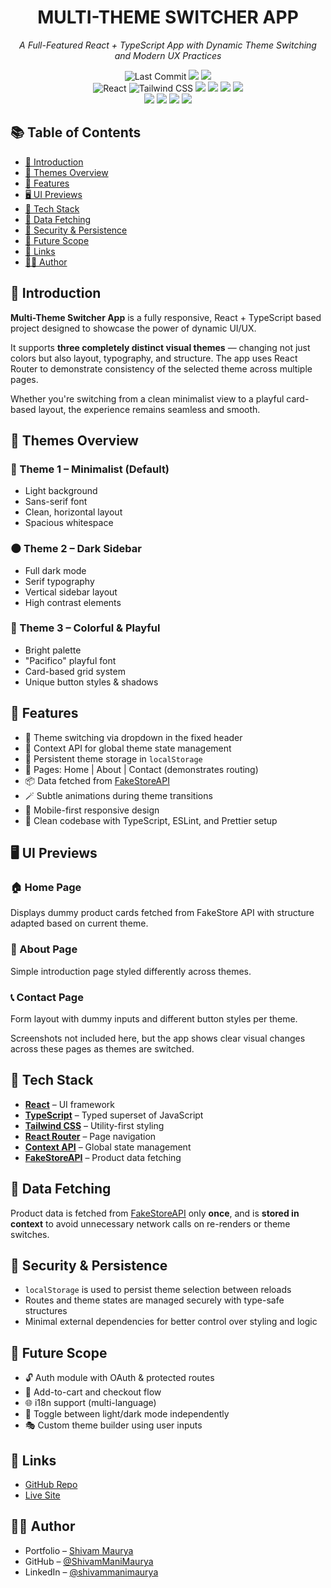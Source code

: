 <h1 align="center">MULTI-THEME SWITCHER APP</h1>

<p align="center"><i>A Full-Featured React + TypeScript App with Dynamic Theme Switching and Modern UX Practices</i></p>

<p align="center">
  <!-- Project Status -->
  <img src="https://img.shields.io/github/last-commit/ShivamManiMaurya/multi-theme-switcher-app?style=for-the-badge" alt="Last Commit" />
  <img src="https://img.shields.io/github/languages/top/ShivamManiMaurya/multi-theme-switcher-app?label=TypeScript&color=blue&style=for-the-badge" />
  <img src="https://img.shields.io/github/languages/count/ShivamManiMaurya/multi-theme-switcher-app?style=for-the-badge&color=blue" />
  <br/>

  <!-- Frameworks & Tools -->
  <img src="https://img.shields.io/badge/Frontend-React-61DAFB?style=for-the-badge&logo=react&logoColor=black" alt="React" />
  <img src="https://img.shields.io/badge/Styling-Tailwind_CSS-38B2AC?style=for-the-badge&logo=tailwind-css&logoColor=white" alt="Tailwind CSS" />
  <img src="https://img.shields.io/badge/Language-TypeScript-3178C6?style=for-the-badge&logo=typescript&logoColor=white" />
  <img src="https://img.shields.io/badge/State_Context_API-61DAFB?style=for-the-badge&logo=react&logoColor=white" />
  <img src="https://img.shields.io/badge/Routing-React_Router-D0021B?style=for-the-badge&logo=react-router&logoColor=white" />
  <img src="https://img.shields.io/badge/API-FakeStoreAPI-FB923C?style=for-the-badge&logo=json&logoColor=white" />
  <br/>

  <!-- Dev Tools -->
  <img src="https://img.shields.io/badge/ESLint-Code_Quality-4B32C3?style=for-the-badge&logo=eslint&logoColor=white" />
  <img src="https://img.shields.io/badge/Prettier-Code_Format-F7B93E?style=for-the-badge&logo=prettier&logoColor=black" />
  <img src="https://img.shields.io/badge/LocalStorage-Persistence-yellow?style=for-the-badge" />
  <img src="https://img.shields.io/badge/JSON_API-https://fakestoreapi.com-000?style=for-the-badge&logo=json&logoColor=white" />
</p>

## 📚 Table of Contents

- [📖 Introduction](#-introduction)
- [🎨 Themes Overview](#-themes-overview)
- [🧩 Features](#-features)
- [🖥️ UI Previews](#-ui-previews)
- [🧰 Tech Stack](#-tech-stack)
- [💾 Data Fetching](#-data-fetching)
- [🔐 Security & Persistence](#-security--persistence)
- [🚀 Future Scope](#-future-scope)
- [🔗 Links](#-links)
- [👨‍💻 Author](#author)

## 📖 Introduction

**Multi-Theme Switcher App** is a fully responsive, React + TypeScript based project designed to showcase the power of dynamic UI/UX.

It supports **three completely distinct visual themes** — changing not just colors but also layout, typography, and structure. The app uses React Router to demonstrate consistency of the selected theme across multiple pages.

Whether you're switching from a clean minimalist view to a playful card-based layout, the experience remains seamless and smooth.

## 🎨 Themes Overview

### 🌟 Theme 1 – Minimalist (Default)
- Light background
- Sans-serif font
- Clean, horizontal layout
- Spacious whitespace

### 🌑 Theme 2 – Dark Sidebar
- Full dark mode
- Serif typography
- Vertical sidebar layout
- High contrast elements

### 🎨 Theme 3 – Colorful & Playful
- Bright palette
- "Pacifico" playful font
- Card-based grid system
- Unique button styles & shadows

## 🧩 Features

- 🔘 Theme switching via dropdown in the fixed header
- 🧠 Context API for global theme state management
- 💾 Persistent theme storage in `localStorage`
- 📄 Pages: Home | About | Contact (demonstrates routing)
- 📦 Data fetched from [FakeStoreAPI](https://fakestoreapi.com/products)
- 🪄 Subtle animations during theme transitions
- 📱 Mobile-first responsive design
- 🔐 Clean codebase with TypeScript, ESLint, and Prettier setup

## 🖥️ UI Previews

### 🏠 Home Page
Displays dummy product cards fetched from FakeStore API with structure adapted based on current theme.

### 👋 About Page
Simple introduction page styled differently across themes.

### 📞 Contact Page
Form layout with dummy inputs and different button styles per theme.

Screenshots not included here, but the app shows clear visual changes across these pages as themes are switched.

## 🧰 Tech Stack

- [**React**](https://reactjs.org/) – UI framework
- [**TypeScript**](https://www.typescriptlang.org/) – Typed superset of JavaScript
- [**Tailwind CSS**](https://tailwindcss.com/) – Utility-first styling
- [**React Router**](https://reactrouter.com/) – Page navigation
- [**Context API**](https://reactjs.org/docs/context.html) – Global state management
- [**FakeStoreAPI**](https://fakestoreapi.com/) – Product data fetching

## 💾 Data Fetching

Product data is fetched from [FakeStoreAPI](https://fakestoreapi.com/products) only **once**, and is **stored in context** to avoid unnecessary network calls on re-renders or theme switches.

## 🔐 Security & Persistence

- `localStorage` is used to persist theme selection between reloads
- Routes and theme states are managed securely with type-safe structures
- Minimal external dependencies for better control over styling and logic

## 🚀 Future Scope

- 🔓 Auth module with OAuth & protected routes
- 🛒 Add-to-cart and checkout flow
- 🌐 i18n support (multi-language)
- 🌙 Toggle between light/dark mode independently
- 🎭 Custom theme builder using user inputs

## 🔗 Links

-   [GitHub Repo](https://github.com/ShivamManiMaurya/multi-theme-switcher-app)
-   [Live Site](https://multi-theme-switcher.vercel.app)

## 👨‍💻 Author

-   Portfolio – [Shivam Maurya](https://shivammanimaurya.github.io/my_portfolio_website/)
-   GitHub – [@ShivamManiMaurya](https://github.com/ShivamManiMaurya)
-   LinkedIn – [@shivammanimaurya](https://www.linkedin.com/in/shivammanimaurya)
